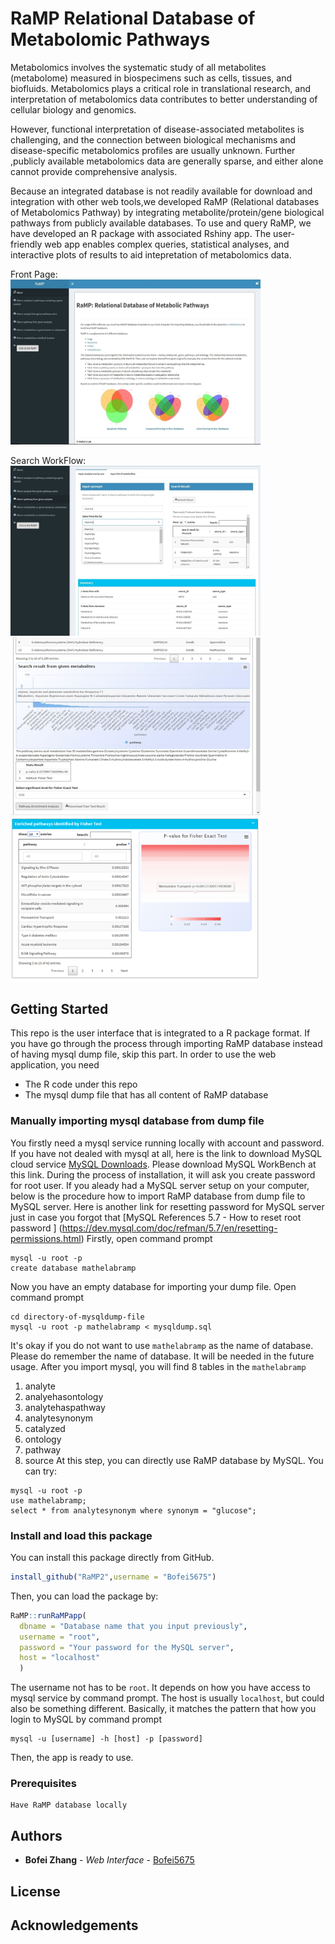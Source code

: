 # RaMP Relational Database of Metabolomic Pathways
Metabolomics involves the systematic study of all metabolites (metabolome) measured in biospecimens such as cells, tissues, and biofluids. Metabolomics plays a critical role in translational research, and interpretation of metabolomics data contributes to better understanding of cellular biology and genomics.

However, functional interpretation of disease-associated metabolites is challenging, and the connection between biological mechanisms and disease-specific metabolomics profiles are usually unknown. Further ,publicly available metabolomics data are generally sparse, and either alone cannot provide comprehensive analysis. 

Because an integrated database is not readily available for download and integration with other web tools,we developed RaMP (Relational databases of Metabolomics Pathway) by integrating metabolite/protein/gene biological pathways from publicly available databases. To use and query RaMP, we have developed an R package with associated Rshiny app. The user-friendly web app enables complex queries, statistical analyses, and interactive plots of results to aid intepretation of metabolomics data.<br />

Front Page:<br/>
<img src="img/Picture1.png" alt = "FrontPage" width="400"/>

Search WorkFlow:<br/>
<img src="img/Picture2.png" alt = "FrontPage" width="400"/>
<img src="img/Picture3.png" alt = "FrontPage" width="400"/>
<img src="img/Picture4.png" alt = "FrontPage" width="400"/>



## Getting Started
This repo is the user interface that is integrated to a R package format.
If you have go through the process through importing RaMP database instead of having mysql dump file, skip this part.
In order to use the web application, you need 
* The R code under this repo
* The mysql dump file that has all content of RaMP database
### Manually importing mysql database from dump file
You firstly need a mysql service running locally with account and password.
If you have not dealed with mysql at all, here is the link to download MySQL cloud service [MySQL Downloads](https://www.mysql.com/downloads/). Please download MySQL WorkBench at this link. During the process of installation, it will ask you create password for root user.
If you aleady had a MySQL server setup on your computer, below is the procedure how to import RaMP database from dump file to MySQL server.
Here is another link for resetting password for MySQL server just in case you forgot that [MySQL References 5.7 - How to reset root password ] (https://dev.mysql.com/doc/refman/5.7/en/resetting-permissions.html)
Firstly, open command prompt 
```
mysql -u root -p
create database mathelabramp
```
Now you have an empty database for importing your dump file.
Open command prompt
```
cd directory-of-mysqldump-file
mysql -u root -p mathelabramp < mysqldump.sql
```
It's okay if you do not want to use `mathelabramp` as the name of database. Please do remember the name of database. It will be needed in the future usage. 
After you import mysql, you will find 8 tables in the `mathelabramp`
1. analyte
1. analyehasontology
1. analytehaspathway
1. analytesynonym
1. catalyzed
1. ontology
1. pathway
1. source
At this step, you can directly use RaMP database by MySQL.
You can try:
```
mysql -u root -p
use mathelabramp;
select * from analytesynonym where synonym = "glucose";
```
### Install and load this package 
You can install this package directly from GitHub.
```R
install_github("RaMP2",username = "Bofei5675")
```
Then, you can load the package by:
```R
RaMP::runRaMPapp(
  dbname = "Database name that you input previously",
  username = "root",
  password = "Your password for the MySQL server",
  host = "localhost"
  )
```
The username not has to be `root`. It depends on how you have access to mysql service by command prompt. The host is usually `localhost`, but could also be something different. Basically, it matches the pattern that how you login to MySQL by command prompt
```MySQL
mysql -u [username] -h [host] -p [password]
```
Then, the app is ready to use.

### Prerequisites
```
Have RaMP database locally
```
## Authors
* **Bofei Zhang** - *Web Interface* - [Bofei5675](https://github.com/Bofei5675)
## License

## Acknowledgements

